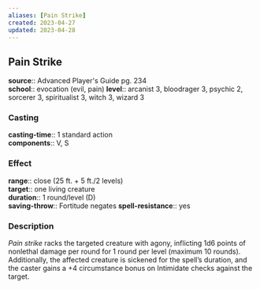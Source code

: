 ```yaml
---
aliases: [Pain Strike]
created: 2023-04-27
updated: 2023-04-28
---
```


## Pain Strike

**source**:: Advanced Player's Guide pg. 234  
**school**:: evocation (evil, pain)
**level**:: arcanist 3, bloodrager 3, psychic 2, sorcerer 3, spiritualist 3, witch 3, wizard 3

### Casting

**casting-time**:: 1 standard action  
**components**:: V, S

### Effect

**range**:: close (25 ft. + 5 ft./2 levels)  
**target**:: one living creature  
**duration**:: 1 round/level (D)  
**saving-throw**:: Fortitude negates
**spell-resistance**:: yes

### Description

*Pain strike* racks the targeted creature with agony, inflicting 1d6 points of nonlethal damage per round for 1 round per level (maximum 10 rounds). Additionally, the affected creature is sickened for the spell’s duration, and the caster gains a +4 circumstance bonus on Intimidate checks against the target.
